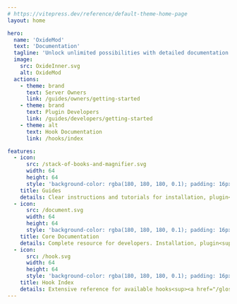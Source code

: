 ```yaml
---
# https://vitepress.dev/reference/default-theme-home-page
layout: home

hero:
  name: 'OxideMod'
  text: 'Documentation'
  tagline: 'Unlock unlimited possibilities with detailed documentation for customizing and enhancing server experiences.'
  image:
    src: OxideInner.svg
    alt: OxideMod
  actions:
    - theme: brand
      text: Server Owners
      link: /guides/owners/getting-started
    - theme: brand
      text: Plugin Developers
      link: /guides/developers/getting-started
    - theme: alt
      text: Hook Documentation
      link: /hooks/index

features:
  - icon:
      src: /stack-of-books-and-magnifier.svg
      width: 64
      height: 64
      style: 'background-color: rgba(180, 180, 180, 0.1); padding: 16px; border-radius: 12px; display: flex; align-items: center; justify-content: center;'
    title: Guides
    details: Clear instructions and tutorials for installation, plugin<sup><a href="/glossary#plugins">[1]</a></sup> development, configuration, troubleshooting, and modding best practices.
  - icon:
      src: /document.svg
      width: 64
      height: 64
      style: 'background-color: rgba(180, 180, 180, 0.1); padding: 16px; border-radius: 12px; display: flex; align-items: center; justify-content: center;'
    title: Core Documentation
    details: Complete resource for developers. Installation, plugin<sup><a href="/glossary#plugins">[1]</a></sup> architecture, examples, troubleshooting, and community support.
  - icon:
      src: /hook.svg
      width: 64
      height: 64
      style: 'background-color: rgba(180, 180, 180, 0.1); padding: 16px; border-radius: 12px; display: flex; align-items: center; justify-content: center;'
    title: Hook Index
    details: Extensive reference for available hooks<sup><a href="/glossary#hooks">[2]</a></sup>, parameters, and examples. Customize and enhance behavior efficiently.
---
```


